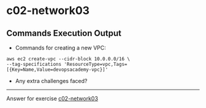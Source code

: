 # c02-network03

## Commands Execution Output

- Commands for creating a new VPC:

```
aws ec2 create-vpc --cidr-block 10.0.0.0/16 \
--tag-specifications 'ResourceType=vpc,Tags=[{Key=Name,Value=devopsacademy-vpc}]'
```

- Any extra challenges faced?

<!-- Don't change anything below this point-->

---

Answer for exercise [c02-network03](https://github.com/devopsacademyau/academy/blob/893381c6f0b69434d9e8597d3d4b1c17f9bc1371/classes/02class/exercises/c02-network03/README.md)

